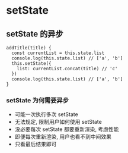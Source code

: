 # setState

## setState 的异步

```
addTitle(title) {
  const currentList = this.state.list
  console.log(this.state.list) // ['a', 'b']
  this.setState({
    list: currentList.concat(title) // 'c'
  })
  console.log(this.state.list) // ['a', 'b']
}
```

### setState 为何需要异步

- 可能一次执行多次 setState
- 无法规定, 限制用户如何使用 setState
- 没必要每次 setState 都要重新渲染, 考虑性能
- 即便每次重新渲染, 用户也看不到中间效果
- 只看最后结果即可
